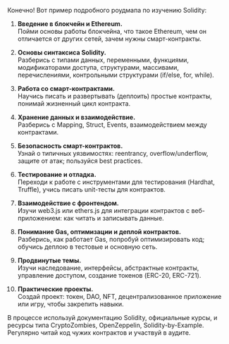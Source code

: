 Конечно! Вот пример подробного роудмапа по изучению Solidity:

1. **Введение в блокчейн и Ethereum.**  
Пойми основы работы блокчейна, что такое Ethereum, чем он отличается от других сетей, зачем нужны смарт-контракты.

2. **Основы синтаксиса Solidity.**  
Разберись с типами данных, переменными, функциями, модификаторами доступа, структурами, массивами, перечислениями, контрольными структурами (if/else, for, while).

3. **Работа со смарт-контрактами.**  
Научись писать и развертывать (деплоить) простые контракты, понимай жизненный цикл контракта.

4. **Хранение данных и взаимодействие.**  
Разберись с Mapping, Struct, Events, взаимодействием между контрактами.

5. **Безопасность смарт-контрактов.**  
Узнай о типичных уязвимостях: reentrancy, overflow/underflow, защите от атак; пользуйся best practices.

6. **Тестирование и отладка.**  
Переходи к работе с инструментами для тестирования (Hardhat, Truffle), учись писать unit-тесты для контрактов.

7. **Взаимодействие с фронтендом.**  
Изучи web3.js или ethers.js для интеграции контрактов с веб-приложением: как читать и записывать данные.

8. **Понимание Gas, оптимизации и деплой контрактов.**  
Разберись, как работает Gas, попробуй оптимизировать код; обучись деплою в тестовые и основную сеть.

9. **Продвинутые темы.**  
Изучи наследование, интерфейсы, абстрактные контракты, управление доступом, создание токенов (ERC-20, ERC-721).

10. **Практические проекты.**  
Создай проект: токен, DAO, NFT, децентрализованное приложение или игру, чтобы закрепить навыки.

В процессе используй документацию Solidity, официальные курсы, и ресурсы типа CryptoZombies, OpenZeppelin, Solidity-by-Example. Регулярно читай код чужих контрактов и участвуй в аудите.
